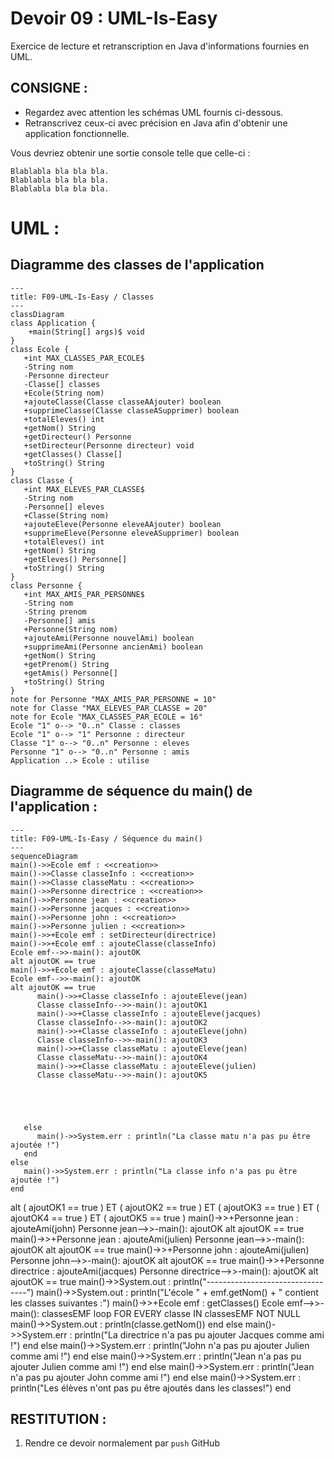 # Devoir 09 : UML-Is-Easy
Exercice de lecture et retranscription en Java d'informations fournies en UML.
## CONSIGNE :
- Regardez avec attention les schémas UML fournis ci-dessous.
- Retranscrivez ceux-ci avec précision en Java afin d'obtenir une application fonctionnelle.

Vous devriez obtenir une sortie console telle que celle-ci :
````
Blablabla bla bla bla.
Blablabla bla bla bla.
Blablabla bla bla bla.
````
# UML :
## Diagramme des classes de l'application
```mermaid
---
title: F09-UML-Is-Easy / Classes
---
classDiagram
class Application {
    +main(String[] args)$ void
}
class Ecole {
   +int MAX_CLASSES_PAR_ECOLE$
   -String nom
   -Personne directeur
   -Classe[] classes
   +Ecole(String nom)    
   +ajouteClasse(Classe classeAAjouter) boolean
   +supprimeClasse(Classe classeASupprimer) boolean
   +totalEleves() int
   +getNom() String
   +getDirecteur() Personne
   +setDirecteur(Personne directeur) void
   +getClasses() Classe[]
   +toString() String
}
class Classe {
   +int MAX_ELEVES_PAR_CLASSE$
   -String nom
   -Personne[] eleves
   +Classe(String nom)
   +ajouteEleve(Personne eleveAAjouter) boolean
   +supprimeEleve(Personne eleveASupprimer) boolean
   +totalEleves() int
   +getNom() String
   +getEleves() Personne[]
   +toString() String
}
class Personne {
   +int MAX_AMIS_PAR_PERSONNE$
   -String nom
   -String prenom
   -Personne[] amis
   +Personne(String nom)
   +ajouteAmi(Personne nouvelAmi) boolean
   +supprimeAmi(Personne ancienAmi) boolean
   +getNom() String
   +getPrenom() String
   +getAmis() Personne[]
   +toString() String
}
note for Personne "MAX_AMIS_PAR_PERSONNE = 10"
note for Classe "MAX_ELEVES_PAR_CLASSE = 20"
note for Ecole "MAX_CLASSES_PAR_ECOLE = 16"
Ecole "1" o--> "0..n" Classe : classes
Ecole "1" o--> "1" Personne : directeur
Classe "1" o--> "0..n" Personne : eleves
Personne "1" o--> "0..n" Personne : amis
Application ..> Ecole : utilise
```
## Diagramme de séquence du main() de l'application :
```mermaid
---
title: F09-UML-Is-Easy / Séquence du main()
---
sequenceDiagram
main()->>Ecole emf : <<creation>>
main()->>Classe classeInfo : <<creation>>
main()->>Classe classeMatu : <<creation>>
main()->>Personne directrice : <<creation>>
main()->>Personne jean : <<creation>>
main()->>Personne jacques : <<creation>>
main()->>Personne john : <<creation>>
main()->>Personne julien : <<creation>>
main()->>+Ecole emf : setDirecteur(directrice)
main()->>+Ecole emf : ajouteClasse(classeInfo)
Ecole emf-->>-main(): ajoutOK
alt ajoutOK == true
main()->>+Ecole emf : ajouteClasse(classeMatu)
Ecole emf-->>-main(): ajoutOK
alt ajoutOK == true
      main()->>+Classe classeInfo : ajouteEleve(jean)
      Classe classeInfo-->>-main(): ajoutOK1
      main()->>+Classe classeInfo : ajouteEleve(jacques)
      Classe classeInfo-->>-main(): ajoutOK2
      main()->>+Classe classeInfo : ajouteEleve(john)
      Classe classeInfo-->>-main(): ajoutOK3
      main()->>+Classe classeMatu : ajouteEleve(jean)
      Classe classeMatu-->>-main(): ajoutOK4
      main()->>+Classe classeMatu : ajouteEleve(julien)
      Classe classeMatu-->>-main(): ajoutOK5
      




   else
      main()->>System.err : println("La classe matu n'a pas pu être ajoutée !")
   end
else
   main()->>System.err : println("La classe info n'a pas pu être ajoutée !")
end
````

alt ( ajoutOK1 == true ) ET ( ajoutOK2 == true ) ET ( ajoutOK3 == true ) ET ( ajoutOK4 == true ) ET ( ajoutOK5 == true )
            main()->>+Personne jean : ajouteAmi(john)
            Personne jean-->>-main(): ajoutOK
            alt ajoutOK == true
                  main()->>+Personne jean : ajouteAmi(julien)
                  Personne jean-->>-main(): ajoutOK
                  alt ajoutOK == true
                        main()->>+Personne john : ajouteAmi(julien)
                        Personne john-->>-main(): ajoutOK
                        alt ajoutOK == true
                              main()->>+Personne directrice : ajouteAmi(jacques)
                              Personne directrice-->>-main(): ajoutOK
                              alt ajoutOK == true
                                    main()->>System.out : println("---------------------------------")
                                    main()->>System.out : println("L'école " + emf.getNom() + " contient les classes suivantes :")
                                    main()->>+Ecole emf : getClasses()
                                    Ecole emf-->>-main(): classesEMF
                                    loop FOR EVERY classe IN classesEMF NOT NULL
                                          main()->>System.out : println(classe.getNom())
                                    end
                              else
                                 main()->>System.err : println("La directrice n'a pas pu ajouter Jacques comme ami !")
                              end
                        else
                           main()->>System.err : println("John n'a pas pu ajouter Julien comme ami !")
                        end
                  else
                     main()->>System.err : println("Jean n'a pas pu ajouter Julien comme ami !")
                  end
            else
               main()->>System.err : println("Jean n'a pas pu ajouter John comme ami !")
            end
      else
         main()->>System.err : println("Les élèves n'ont pas pu être ajoutés dans les classes!")
      end

## RESTITUTION :
1. Rendre ce devoir normalement par `push` GitHub
